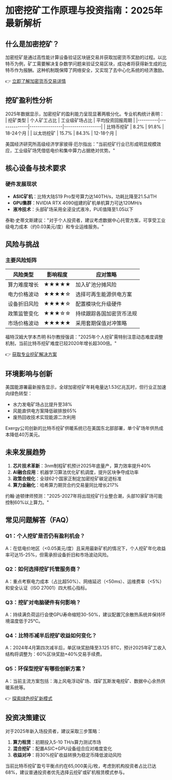 # 加密挖矿工作原理与投资指南：2025年最新解析

## 什么是加密挖矿？
加密挖矿是通过高性能计算设备验证区块链交易并获取加密货币奖励的过程。以比特币为例，矿工需要解决复杂数学问题来验证交易区块，成功者将获得新生成的比特币作为报酬。这种机制既保障了网络安全，又实现了去中心化系统的经济激励。

👉 [立即了解加密货币交易详情](https://bit.ly/okx_welcome)

## 挖矿盈利性分析
2025年数据显示，加密挖矿的盈利能力呈现显著两极分化。专业机构统计表明：
| 挖矿类型 | 个人矿工占比 | 工业级矿场占比 | 平均投资回报周期 |
|----------|--------------|----------------|------------------|
| 比特币挖矿 | 8.2%         | 91.8%          | 18-24个月        |
| 以太坊挖矿 | 15.7%        | 84.3%          | 12-18个月        |

美国经济研究所高级经济学家彼得·厄尔指出："当前挖矿行业已形成明显规模效应，工业级矿场凭借低电价和集中算力占据绝对优势。"

## 核心设备与技术要求
### 硬件发展现状
- **ASIC矿机**：比特大陆S19 Pro型号算力达140TH/s，功耗比降至21.5J/TH
- **GPU集群**：NVIDIA RTX 4090组建的矿机单机算力可达120MH/s
- **液冷技术**：头部矿场采用全浸没式液冷，PUE值降至1.05以下

泰勒·史蒂文斯建议："对于个人投资者，建议考虑数据中心托管方案，可享受工业级电力成本（约0.03美元/度）和专业运维服务。"

## 风险与挑战
### 主要风险矩阵
| 风险类型       | 影响程度 | 应对策略                     |
|----------------|----------|------------------------------|
| 算力难度增长   | ★★★★★    | 加入矿池分摊风险             |
| 电力价格波动   | ★★★★☆    | 选择可再生能源供电方案       |
| 设备折旧风险   | ★★★★☆    | 配置模块化升级硬件           |
| 政策监管变化   | ★★★☆☆    | 持续跟踪各国加密货币法规     |
| 市场价格波动   | ★★★★★    | 采用套期保值对冲策略         |

福特汉姆大学本杰明·科尔教授强调："2025年个人挖矿需特别注意动态难度调整机制，当前比特币挖矿难度已较2020年增长超300倍。"

👉 [获取专业挖矿解决方案](https://bit.ly/okx_welcome)

## 环境影响与创新
美国能源署最新报告显示，全球加密挖矿年耗电量达1.53亿兆瓦时，但行业正加速向绿色转型：
- 水力发电矿场占比提升至38%
- 风能直供电方案降低碳排放65%
- 废热回收技术实现能源二次利用

Exergy公司创新的比特币挖矿供暖系统已在美国东北部部署，单个矿场年供热成本降低40万美元。

## 未来发展趋势
1. **芯片技术革新**：3nm制程矿机预计2025年底量产，算力效率提升40%
2. **AI融合应用**：机器学习算法优化矿机调度，提升区块争夺成功率
3. **政策合规化**：全球62个国家正制定加密挖矿碳足迹标准
4. **算力金融化**：哈希算力期货合约交易量同比增长217%

约翰·迪顿律师预测："2025-2027年将出现挖矿行业整合潮，头部10家矿场可能控制60%以上算力。"

## 常见问题解答（FAQ）
### Q1：个人挖矿是否仍有盈利机会？
A：在低电价地区（<0.05美元/度）且采用最新矿机的情况下，个人挖矿年化收益率可达15-25%，但需承担设备折旧和市场波动风险。

### Q2：如何选择挖矿托管服务商？
A：重点考察电力成本（占比超50%）、网络延迟（<50ms）、运维费率（<5%）和安全认证（ISO 27001）四大核心指标。

### Q3：挖矿对电脑硬件有何影响？
A：持续满负荷运行会使GPU寿命缩短30-50%，建议配置冗余散热系统并保持环境温度低于25℃。

### Q4：比特币减半后挖矿收益如何变化？
A：2024年4月第四次减半后，单区块奖励降至3.125 BTC，预计2025年矿工收入结构将调整为：60%区块奖励+40%交易手续费。

### Q5：环保型挖矿有哪些创新方案？
A：当前主流方案包括：海上风电浮动矿场、煤矿瓦斯发电挖矿、数据中心余热供暖系统等。

👉 [探索绿色挖矿新模式](https://bit.ly/okx_welcome)

## 投资决策建议
对于2025年新入场投资者，建议采取三步策略：
1. **算力租赁**：初期投入5-10 TH/s算力测试市场
2. **混合挖矿**：配置ASIC+GPU设备组合应对难度变化
3. **收益对冲**：将30%挖矿收益转换为稳定币降低波动风险

当前比特币挖矿盈亏平衡点约在65,000美元/枚，考虑到机构投资者占比已达68%，建议普通投资者优先选择云挖矿或矿机租赁模式参与。